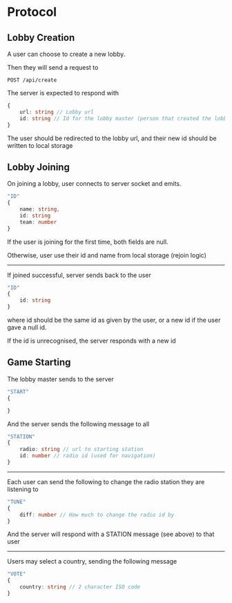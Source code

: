 # Protocol

## Lobby Creation

A user can choose to create a new lobby.

Then they will send a request to

```
POST /api/create
```

The server is expected to respond with

```ts
{
    url: string // Lobby url
    id: string // Id for the lobby master (person that created the lobby)
}
```

The user should be redirected to the lobby url, and their new id should be written to local storage

## Lobby Joining

On joining a lobby, user connects to server socket and emits.

```ts
"ID" 
{
    name: string,
    id: string
    team: number
}
```

If the user is joining for the first time, both fields are null.

Otherwise, user use their id and name from local storage (rejoin logic)

---

If joined successful, server sends back to the user

```ts
"ID" 
{
    id: string
}
```

where id should be the same id as given by the user, or a new id if the user gave a null id.

If the id is unrecognised, the server responds with a new id

## Game Starting

The lobby master sends to the server

```ts
"START"
{

}
```

And the server sends the following message to all

```ts
"STATION"
{
    radio: string // url to starting station
    id: number // radio id (used for navigation)
}
```

---

Each user can send the following to change the radio station they are listening to

```ts
"TUNE"
{
    diff: number // How much to change the radio id by
}
```

And the server will respond with a STATION message (see above) to that user

---

Users may select a country, sending the following message

```ts
"VOTE"
{
    country: string // 2 character ISO code
}
```

